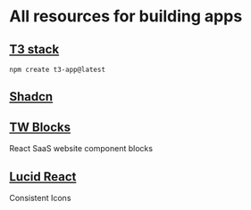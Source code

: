 # All resources for building apps

## [T3 stack](https://create.t3.gg/)
`npm create t3-app@latest`

## [Shadcn](https://ui.shadcn.com/)

## [TW Blocks](https://www.twblocks.com/)
React SaaS website component blocks

## [Lucid React](https://lucide.dev/)
Consistent Icons